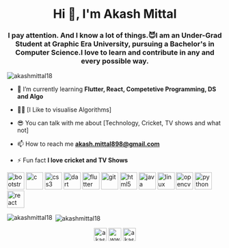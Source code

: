<h1 align="center">Hi 👋, I'm Akash Mittal</h1>
<h3 align="center">I pay attention. And I know a lot of things.😈I am an Under-Grad Student at Graphic Era University, pursuing a Bachelor's in Computer Science.I love to learn and contribute in any and every possible way.</h3>

<p align="left"> <img src="https://komarev.com/ghpvc/?username=akashmittal18" alt="akashmittal18" /> </p>

- 🌱 I’m currently learning **Flutter, React, Competetive Programming, DS and Algo**

- 👨‍💻 [I Like to visualise Algorithms]

- 😎 You can talk with me about [Technology, Cricket, TV shows and what not]

- 📫 How to reach me **akash.mittal898@gmail.com**

- ⚡ Fun fact **I love cricket and TV Shows**

<p align="left"><img src="https://devicons.github.io/devicon/devicon.git/icons/bootstrap/bootstrap-plain.svg" alt="bootstrap" width="40" height="40"/> <img src="https://devicons.github.io/devicon/devicon.git/icons/c/c-original.svg" alt="c" width="40" height="40"/> <img src="https://devicons.github.io/devicon/devicon.git/icons/css3/css3-original-wordmark.svg" alt="css3" width="40" height="40"/> <img src="https://www.vectorlogo.zone/logos/dartlang/dartlang-icon.svg" alt="dart" width="40" height="40"/> <img src="https://www.vectorlogo.zone/logos/flutterio/flutterio-icon.svg" alt="flutter" width="40" height="40"/> <img src="https://www.vectorlogo.zone/logos/git-scm/git-scm-icon.svg" alt="git" width="40" height="40"/> <img src="https://devicons.github.io/devicon/devicon.git/icons/html5/html5-original-wordmark.svg" alt="html5" width="40" height="40"/> <img src="https://devicons.github.io/devicon/devicon.git/icons/java/java-original-wordmark.svg" alt="java" width="40" height="40"/> <img src="https://devicons.github.io/devicon/devicon.git/icons/linux/linux-original.svg" alt="linux" width="40" height="40"/> <img src="https://www.vectorlogo.zone/logos/opencv/opencv-icon.svg" alt="opencv" width="40" height="40"/> <img src="https://devicons.github.io/devicon/devicon.git/icons/python/python-original.svg" alt="python" width="40" height="40"/> <img src="https://devicons.github.io/devicon/devicon.git/icons/react/react-original-wordmark.svg" alt="react" width="40" height="40"/></p><p><img align="left" src="https://github-readme-stats.vercel.app/api/top-langs/?username=akashmittal18&layout=compact&hide=html" alt="akashmittal18" /></p>

<p>&nbsp;<img align="center" src="https://github-readme-stats.vercel.app/api?username=akashmittal18&show_icons=true" alt="akashmittal18" /></p>

<p align="center">
<a href="https://twitter.com/akash_mittal18" target="blank"><img align="center" src="https://cdn.jsdelivr.net/npm/simple-icons@3.0.1/icons/twitter.svg" alt="akash_mittal18" height="30" width="30" /></a>
<a href="https://linkedin.com/in/www.linkedin.com/in/akash-mittal-bb063417a" target="blank"><img align="center" src="https://cdn.jsdelivr.net/npm/simple-icons@3.0.1/icons/linkedin.svg" alt="www.linkedin.com/in/akash-mittal-bb063417a" height="30" width="30" /></a>
<a href="https://instagram.com/akash_mittal18" target="blank"><img align="center" src="https://cdn.jsdelivr.net/npm/simple-icons@3.0.1/icons/instagram.svg" alt="akash_mittal18" height="30" width="30" /></a>
</p>